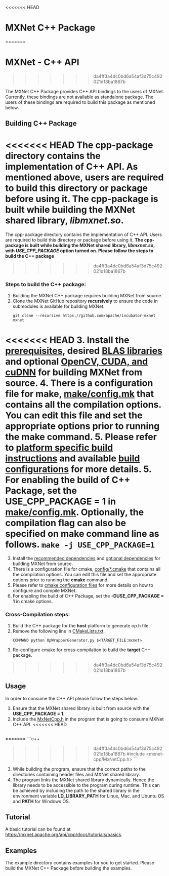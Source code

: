 <!--- Licensed to the Apache Software Foundation (ASF) under one -->
<!--- or more contributor license agreements.  See the NOTICE file -->
<!--- distributed with this work for additional information -->
<!--- regarding copyright ownership.  The ASF licenses this file -->
<!--- to you under the Apache License, Version 2.0 (the -->
<!--- "License"); you may not use this file except in compliance -->
<!--- with the License.  You may obtain a copy of the License at -->

<!---   http://www.apache.org/licenses/LICENSE-2.0 -->

<!--- Unless required by applicable law or agreed to in writing, -->
<!--- software distributed under the License is distributed on an -->
<!--- "AS IS" BASIS, WITHOUT WARRANTIES OR CONDITIONS OF ANY -->
<!--- KIND, either express or implied.  See the License for the -->
<!--- specific language governing permissions and limitations -->
<!--- under the License. -->

<<<<<<< HEAD
# MXNet C++ Package
=======
# MXNet - C++ API
>>>>>>> da4ff3a4dc0bd6a54af3d75c492021d18ba1867b

The MXNet C++ Package provides C++ API bindings to the users of MXNet.  Currently, these bindings are not available as standalone package.
The users of these bindings are required to build this package as mentioned below.

## Building C++ Package

<<<<<<< HEAD
The cpp-package directory contains the implementation of C++ API. As mentioned above, users are required to build this directory or package before using it.
**The cpp-package is built while building the MXNet shared library, *libmxnet.so*.**
=======
The cpp-package directory contains the implementation of C++ API. Users are required to build this directory or package before using it. 
**The cpp-package is built while building the MXNet shared library, *libmxnet.so*, with *USE\_CPP\_PACKAGE* option turned on. Please follow the steps to build the C++ package**
>>>>>>> da4ff3a4dc0bd6a54af3d75c492021d18ba1867b

### Steps to build the C++ package:
1.  Building the MXNet C++ package requires building MXNet from source.
2.  Clone the MXNet GitHub repository **recursively** to ensure the code in submodules is available for building MXNet.
	```
	git clone --recursive https://github.com/apache/incubator-mxnet mxnet
	```

<<<<<<< HEAD
3.  Install the [prerequisites](<https://mxnet.apache.org/install/build_from_source#prerequisites>), desired [BLAS libraries](<https://mxnet.apache.org/install/build_from_source#blas-library>) and optional [OpenCV, CUDA, and cuDNN](<https://mxnet.apache.org/install/build_from_source#optional>) for building MXNet from source.
4.  There is a configuration file for make, [make/config.mk](<https://github.com/apache/incubator-mxnet/blob/master/make/config.mk>) that contains all the compilation options. You can edit this file and set the appropriate options prior to running the **make** command.
5.  Please refer to  [platform specific build instructions](<https://mxnet.apache.org/install/build_from_source#build-instructions-by-operating-system>) and available [build configurations](https://mxnet.apache.org/install/build_from_source#build-configurations) for more details.
5.  For enabling the build of C++ Package, set the **USE\_CPP\_PACKAGE = 1** in [make/config.mk](<https://github.com/apache/incubator-mxnet/blob/master/make/config.mk>). Optionally, the compilation flag can also be specified on **make** command line as follows.
	```
	make -j USE_CPP_PACKAGE=1
	```
=======
3.  Install the [recommended dependencies](https://mxnet.apache.org/versions/master/get_started/build_from_source.html#installing-mxnet's-recommended-dependencies) and [optional dependencies](https://mxnet.apache.org/versions/master/get_started/build_from_source.html#overview-of-optional-dependencies-and-optional-features) for building MXNet from source.
4.  There is a configuration file for cmake, [config/*.cmake](<https://github.com/apache/incubator-mxnet/tree/master/config>) that contains all the compilation options. You can edit this file and set the appropriate options prior to running the **cmake** command.
5.  Please refer to  [cmake configuration files](https://github.com/apache/incubator-mxnet/blob/970a2cfbe77d09ee610fdd70afca1a93247cf4fb/config/linux_gpu.cmake#L18-L37) for more details on how to configure and compile MXNet.
6.  For enabling the build of C++ Package, set the **-DUSE\_CPP\_PACKAGE = 1** in cmake options.

### Cross-Compilation steps:
1.  Build the C++ package for the **host** platform to generate op.h file.
2.  Remove the following line in [CMakeLists.txt](<https://github.com/apache/incubator-mxnet/blob/master/cpp-package/CMakeLists.txt#L15>).
    ```
	COMMAND python OpWrapperGenerator.py $<TARGET_FILE:mxnet>
	``` 
3.  Re-configure cmake for cross-compilation to build the **target** C++ package.
>>>>>>> da4ff3a4dc0bd6a54af3d75c492021d18ba1867b

## Usage

In order to consume the C++ API please follow the steps below.

1. Ensure that the MXNet shared library is built from source with the **USE\_CPP\_PACKAGE = 1**.
2. Include the [MxNetCpp.h](<https://github.com/apache/incubator-mxnet/blob/master/cpp-package/include/mxnet-cpp/MxNetCpp.h>) in the program that is going to consume MXNet C++ API.
<<<<<<< HEAD
	```
=======
	```c++
>>>>>>> da4ff3a4dc0bd6a54af3d75c492021d18ba1867b
	#include <mxnet-cpp/MxNetCpp.h>
	```
3. While building the program, ensure that the correct paths to the directories containing header files and MXNet shared library.
4. The program links the MXNet shared library dynamically. Hence the library needs to be accessible to the program during runtime. This can be achieved by including the path to the shared library in the environment variable  **LD\_LIBRARY\_PATH** for Linux, Mac. and Ubuntu OS and **PATH** for Windows OS.


## Tutorial

A basic tutorial can be found at <https://mxnet.apache.org/api/cpp/docs/tutorials/basics>.

## Examples

The example directory contains examples for you to get started. Please build the MXNet C++ Package before building the examples.
